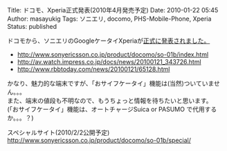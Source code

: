 Title: ドコモ、Xperia正式発表(2010年4月発売予定)
Date: 2010-01-22 05:45
Author: masayukig
Tags: ソニエリ, docomo, PHS-Mobile-Phone, Xperia
Status: published

ドコモから、ソニエリのGoogleケータイXperiaが[正式に発表されました。](http://www.nttdocomo.co.jp/product/foma/smart_phone/so01b/index.html)

-   http://www.sonyericsson.co.jp/product/docomo/so-01b/index.html
-   <http://av.watch.impress.co.jp/docs/news/20100121_343726.html>
-   <http://www.rbbtoday.com/news/20100121/65128.html>

かなり、魅力的な端末ですが、「おサイフケータイ」機能は(当然)ついていません。。。  
また、端末の値段も不明なので、もうちょっと情報を待ちたいと思います。  
(「おサイフケータイ」機能は、オートチャージSuica or PASUMO
で代用するか。。。？)

スペシャルサイト(2010/2/2公開予定)  
<http://www.sonyericsson.co.jp/product/docomo/so-01b/special/>
